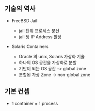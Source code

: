 ## 기술의 역사 
- FreeBSD Jail 
    - jail 단위 프로세스 분산
    - jail 당 IP Address 할당
    
- Solaris Containers
    - Oracle 의 unix, Solaris 가상화 기술 
    - 하나의 OS 공간을 가상화로 분할 
    - 기반이 되는 OS 공간 -> global zone 
    - 분할된 가상 Zone -> non-global zone 
    
## 기본 컨셉 
- 1 container = 1 process 